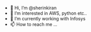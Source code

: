 - 👋 Hi, I’m @sherinkiran
- 👀 I’m interested in AWS, python etc..
- 🌱 I’m currently working with Infosys
- 📫 How to reach me ...

<!---
sherinkiran/sherinkiran is a ✨ special ✨ repository because its `README.md` (this file) appears on your GitHub profile.
You can click the Preview link to take a look at your changes.
--->
